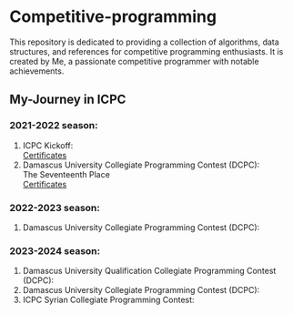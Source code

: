 # Competitive-programming

This repository is dedicated to providing a collection of algorithms, data structures, and references for competitive programming enthusiasts. It is created by Me, a passionate competitive programmer with notable achievements.

## My-Journey in ICPC

### 2021-2022 season:
   1. ICPC Kickoff:  
          [Certificates](Certificates/2021-2022/kickoff/)
   3. Damascus University Collegiate Programming Contest (DCPC):  
          The Seventeenth Place  
          [Certificates](Certificates/2021-2022/DCPC/)  
### 2022-2023 season:
   1. Damascus University Collegiate Programming Contest (DCPC):

### 2023-2024 season:
   1. Damascus University Qualification Collegiate Programming Contest (DCPC):
   2. Damascus University Collegiate Programming Contest (DCPC):
   3. ICPC Syrian Collegiate Programming Contest:
